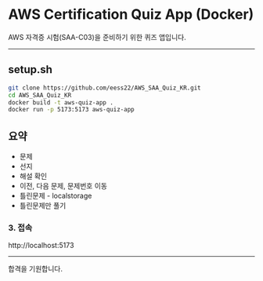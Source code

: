 # AWS Certification Quiz App (Docker)

AWS 자격증 시험(SAA-C03)을 준비하기 위한 퀴즈 앱입니다. 

---

## setup.sh


```bash
git clone https://github.com/eess22/AWS_SAA_Quiz_KR.git
cd AWS_SAA_Quiz_KR
docker build -t aws-quiz-app .
docker run -p 5173:5173 aws-quiz-app
```

## 요약
- 문제
- 선지
- 해설 확인
- 이전, 다음 문제, 문제번호 이동
- 틀린문제 - localstorage
- 틀린문제만 풀기

### 3. 접속

http://localhost:5173 

---
합격을 기원합니다.
